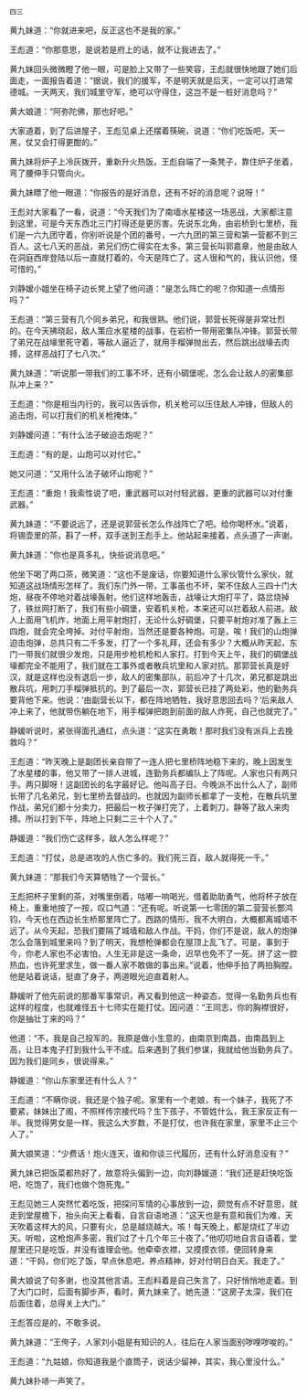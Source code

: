     四三 

   黄九妹道：“你就进来吧，反正这也不是我的家。”

   王彪道：“你那意思，是说若是府上的话，就不让我进去了。”

   黄九妹回头微微瞪了他一眼，可是脸上又带了一些笑容，王彪就很快地跟了她们后面走，一面报告着道：“据说，我们的援军，不是明天就是后天，一定可以打进常德城。一天两天，我们城里守军，绝可以守得住，这岂不是一桩好消息吗？”

   黄大娘道：“阿弥陀佛，那也好吧。”

   大家道着，到了后进屋子，王彪见桌上还摆着筷碗，说道：“你们吃饭吧，天一黑，仗又会打得更酣的。”

   黄九妹将炉子上冷灰拨开，重新升火热饭。王彪自端了一条凳子，靠住炉子坐着，弯了腰伸手只管向火。

   黄九妹瞟了他一眼道：“你报告的是好消息，还有不好的消息呢？说呀！”

   王彪对大家看了一看，说道：“今天我们为了南墙水星楼这一场恶战，大家都注意到这里，可是今天东西北三门打得还是更厉害。先说东北角，由岩桥到七里桥，我们是一六九团守着，你别听说是个团的番号，一六九团的第三营和第一营都不到三百人。这七八天的恶战，弟兄们伤亡得实在太多。第三营长叫郭嘉章，他是由敌人在洞庭西岸登陆以后一直就打着的，今天是阵亡了。这人很和气的，我认识他，怪可惜的。”

   刘静嫒小姐坐在椅子边长凳上望了他问道：“是怎么阵亡的呢？你知道一点情形吗？”

   王彪道：“第三营有几个同乡弟兄，和我很熟。他们说，郭营长死得是非常壮烈的。在今天拂晓起，敌人策应水星楼的战事，在岩桥一带用密集队冲锋。郭营长带了弟兄在战壕里死守着，等敌人逼近了，就用手榴弹抛出去，然后跳出战壕去肉搏，这样恶战打了七八次。”

   黄九妹道：“听说那一带我们的工事不坏，还有小碉堡呢，怎么会让敌人的密集部队冲上来？”

   王彪道：“你是相当内行的，我可以告诉你，机关枪可以压住敌人冲锋，但敌人的追击炮，可以打我们的机关枪掩体。”

   刘静嫒问道：“有什么法子破迫击炮呢？”

   王彪道：“有的是，山炮可以对付它。”

   她又问道：“又用什么法子破坏山炮呢？”

   王彪道：“重炮！我索性说了吧，重武器可以对付轻武器，更重的武器可以对付重武器。”

   黄九妹道：“不要说远了，还是说郭营长怎么作战阵亡了吧。给你喝杯水。”说着，将锡壶里的茶，斟了一杯，双手送到王彪手上。他站起来接着，点头道了一声谢。

   黄九妹道：“你也是真多礼，快些说消息吧。”

   他坐下喝了两口茶，微笑道：“这也不是废话，你要知道什么家伙管什么家伙，就知道这战场情形怎样了。我们东门外一带，工事虽也不坏，架不住敌人三四十门大炮，昼夜不停地对着战壕轰射。他们这样地轰击，战壕让大炮打平了，路岔烧掉了，铁丝网打断了，我们有些小碉堡，安着机关枪，本来还可以拦着敌人前进。敌人上面用飞机炸，地面上用平射炮打，无论什么好碉堡，只要平射炮对准了轰上三四炮，就会完全垮掉。对付平射炮，当然还是要各种炮。可是，唉！我们的山炮弹迫击炮弹，总共只有二千多发，打了一个多礼拜，还会有多少？大概从昨天起，东门一带我们就很少发炮，只是用步枪机枪和人家打。打到今天上午，我们的碉堡战壕都完全不能用了，我们就在工事外或者散兵坑里和人家对抗。那郭营长真是好汉，就是这样也没有退后一步，敌人的密集部队，前后冲了十几次，弟兄都是跳出散兵坑，用刺刀手榴弹抵抗的。到了最后一次，郭营长已挂了两处彩，他的勤务兵要背他下来。他说：‘由副营长以下，都在阵地牺牲，我好意思回去吗？’后来敌人冲上来了，他就带伤躺在地下，用手榴弹把跑到前面的敌人炸死，自己也就完了。”

   静媛听说时，紧张得面孔通红，点头道：“这实在勇敢！那时我们没有派兵上去挽救吗？”

   王彪道：“昨天晚上是副团长亲自带了一连人把七里桥阵地稳下来的，晚上因发生了水星楼的事，他又带了一排人进城，连勤务兵都编队上了阵呢。人家也只有两只手。两只脚呀！这副团长的名字最好记。他叫高子日。今晚派不出什么人了，副师长带了几名弟兄，到七里桥去督战的。也就因为副师长都拿了一支枪，在散兵坑里作战，弟兄们都十分卖力，把最后一枚子弹打完了，上着刺刀，静等了敌人来肉搏。所以打到下午，阵地上只剩二三十个人了。”

   静媛道：“我们伤亡这样多，敌人怎么样呢？”

   王彪道：“打仗，总是进攻的人伤亡多的。我们死三百，敌人就得死一千。”

   黄九妹道：“那我们今天算牺牲了一个营长。”

   王彪把杯子里剩的茶，对嘴里倒着，咕嘟一响喝光，借着助助勇气，他将杯子放在椅上，重重地按了一按，叹口气道：“还有呢。听说第一七零团的第二营营长酆鸿钧，今天也在西边长生桥那里阵亡了。西路的情形，我不大明白，大概都离城墙不远了。从今天起，恐我们要隔了城墙和敌人作战。干妈，你们不是说，敌人的炮弹怎么会落到城里来吗？到了明天，我想枪弹都会在屋顶上乱飞了。可是，事到于今，你老人家也不必害怕，人生无非是这一条命，迟早也免不了一死。拼了这一腔热血，也许死里求生，做一番人家不敢做的事出来。”说着，他伸手拍了两拍胸膛。他是站着说话，挺直了身子，两道眼光迫直着射人。

   静媛听了他先前说的那番军事常识，再又看到他这一种姿态，觉得一名勤务兵也有这样的程度，也就难怪五十七师实在能打仗。因问道：“王同志，你的胸襟很好，你是抽壮丁来的吗？”

   他道：“不，我是自己投军的。我原是做小生意的，由南京到南昌，由南昌到上高，让日本鬼子打到我什么干不成。后来遇到了我们参谋，我就给他当勤务兵了。因为我们是同乡，很说得来。”

   静媛道：“你山东家里还有什么人？”

   王彪道：“不瞒你说，我还是个独子呢。家里有一个老娘，有一个妹子，我死了不要紧，妹妹出了阁，不照样传宗接代吗？生下孩子，不管姓什么，我王家反正有一半。我觉得男女是一样，我这么大岁数，不是打仗，也许我在家里，家里不止三个人了。”

   黄大娘笑道：“少费话！炮火连天，谁和你谈三代履历，还有什么好消息没有？”

   黄九妹已把饭菜都热好了，故意将头偏到一边，向刘静媛道：“我们还是赶快吃饭吧，吃饱了，我们也做个饱死鬼。”

   王彪见她三人突然忙着吃饭，把探问军情的心事放到一边，颇觉有点不好意思，就走到堂屋檐下，抬头向天上看看，自言自语地道：“这天也是有意和我们为难，天天吹着这样大的风，只要有火，总是越烧越大。咳！每天晚上，都是烧红了半边天。听啦，这枪炮声多密，我们过了十几个年三十夜了。”他叨叨地自言自语着，堂屋里还只是吃饭，并没有谁理会他。他牵牵衣襟，又摸摸衣领，便回转身来道：“干妈，你们吃了饭，早点休息吧，养点精神，好对付明日白天。我走了。”

   黄大娘说了句多谢，也没其他言语。王彪料着是自己失言了，只好悄悄地走着。到了大门口时，后面有脚步声，看时，黄九妹来了。她先道：“这房子太深，我们在后面住着，总得关上大门。”

   王彪答应是的，不敢多说。

   黄九妹道：“王侉子，人家刘小姐是有知识的人，往后在人家当面别哕哩哕唆的。”

   王彪道：“九姑娘，你知道我是个直筒子，说话少留神，其实，我心里没什么。”

   黄九妹扑哧一声笑了。

